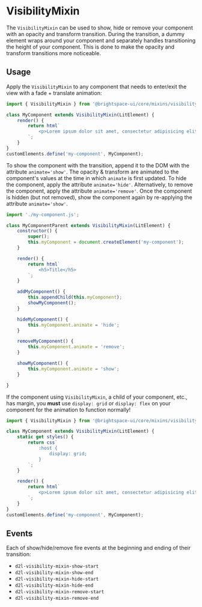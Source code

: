 # VisibilityMixin

The `VisibilityMixin` can be used to show, hide or remove your component with an opacity and transform transition. During the transition, a dummy element wraps around your component and separately handles transitioning the height of your component. This is done to make the opacity and transform transitions more noticeable.

## Usage

Apply the `VisibilityMixin` to any component that needs to enter/exit the view with a fade + translate animation:

```js
import { VisibilityMixin } from '@brightspace-ui/core/mixins/visibility-mixin.js';

class MyComponent extends VisibilityMixin(LitElement) {
	render() {
		return html`
			<p>Lorem ipsum dolor sit amet, consectetur adipisicing elit, sed do eiusmod tempor incididunt ut labore et dolore magna aliqua. Ut enim ad minim veniam, quis nostrud exercitation ullamco laboris nisi ut aliquip ex ea commodo consequat. Duis aute irure dolor in reprehenderit in voluptate velit esse cillum dolore eu fugiat nulla pariatur. Excepteur sint occaecat cupidatat non proident, sunt in culpa qui officia deserunt mollit anim id est laborum.</p>
		`;
	}
}
customElements.define('my-component', MyComponent);
```

To show the component with the transition, append it to the DOM with the attribute `animate='show'`. The opacity & transform are animated to the component's values at the time in which `animate` is first updated.
To hide the component, apply the attribute `animate='hide'`. Alternatively, to remove the component, apply the attribute `animate='remove'`.
Once the component is hidden (but not removed), show the component again by re-applying the attribute `animate='show'`.

```js
import './my-component.js';

class MyComponentParent extends VisibilityMixin(LitElement) {
	constructor() {
		super();
		this.myComponent = document.createElement('my-component');
	}

	render() {
		return html`
			<h5>Title</h5>
		`;
	}

	addMyComponent() {
		this.appendChild(this.myComponent);
		showMyComponent();
	}

	hideMyComponent() {
		this.myComponent.animate = 'hide';
	}

	removeMyComponent() {
		this.myComponent.animate = 'remove';
	}

	showMyComponent() {
		this.myComponent.animate = 'show';
	}

}
```

If the component using `VisibilityMixin`, a child of your component, etc., has margin, you **must** use `display: grid` or `display: flex` on your component for the animation to function normally!

```js
import { VisibilityMixin } from '@brightspace-ui/core/mixins/visibility-mixin.js';

class MyComponent extends VisibilityMixin(LitElement) {
	static get styles() {
		return css`
			:host {
				display: grid;
			}
		`;
	}

	render() {
		return html`
			<p>Lorem ipsum dolor sit amet, consectetur adipisicing elit, sed do eiusmod tempor incididunt ut labore et dolore magna aliqua. Ut enim ad minim veniam, quis nostrud exercitation ullamco laboris nisi ut aliquip ex ea commodo consequat. Duis aute irure dolor in reprehenderit in voluptate velit esse cillum dolore eu fugiat nulla pariatur. Excepteur sint occaecat cupidatat non proident, sunt in culpa qui officia deserunt mollit anim id est laborum.</p>
		`;
	}
}
customElements.define('my-component', MyComponent);
```

## Events

Each of show/hide/remove fire events at the beginning and ending of their transition:
- `d2l-visibility-mixin-show-start`
- `d2l-visibility-mixin-show-end`
- `d2l-visibility-mixin-hide-start`
- `d2l-visibility-mixin-hide-end`
- `d2l-visibility-mixin-remove-start`
- `d2l-visibility-mixin-remove-end`

